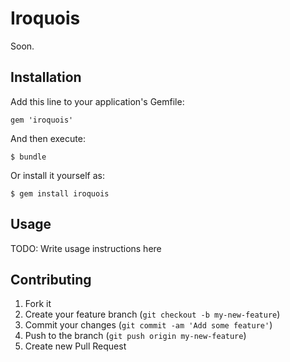 # Iroquois

Soon.

## Installation

Add this line to your application's Gemfile:

    gem 'iroquois'

And then execute:

    $ bundle

Or install it yourself as:

    $ gem install iroquois

## Usage

TODO: Write usage instructions here

## Contributing

1. Fork it
2. Create your feature branch (`git checkout -b my-new-feature`)
3. Commit your changes (`git commit -am 'Add some feature'`)
4. Push to the branch (`git push origin my-new-feature`)
5. Create new Pull Request
